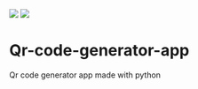 <img src="https://img.shields.io/badge/version-1.0.0-brightgreen?style=flat-square&logo=appveyor"/>
<img src="https://img.shields.io/badge/status-partial%20release-orange?style=flat-square"/>

# Qr-code-generator-app

Qr code generator app made with python